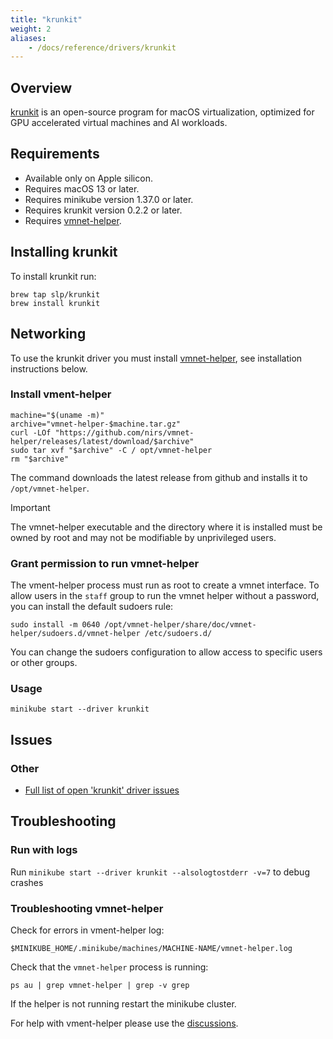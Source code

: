 ```yaml
---
title: "krunkit"
weight: 2
aliases:
    - /docs/reference/drivers/krunkit
---
```


## Overview

[krunkit](https://github.com/containers/krunkit) is an open-source program for
macOS virtualization, optimized for GPU accelerated virtual machines and AI
workloads.

## Requirements

- Available only on Apple silicon.
- Requires macOS 13 or later.
- Requires minikube version 1.37.0 or later.
- Requires krunkit version 0.2.2 or later.
- Requires [vmnet-helper](https://github.com/nirs/vmnet-helper).

## Installing krunkit

To install krunkit run:

```shell
brew tap slp/krunkit
brew install krunkit
```

## Networking

To use the krunkit driver you must install
[vmnet-helper](https://github.com/nirs/vmnet-helper), see installation
instructions below.

### Install vment-helper

```shell
machine="$(uname -m)"
archive="vmnet-helper-$machine.tar.gz"
curl -LOf "https://github.com/nirs/vmnet-helper/releases/latest/download/$archive"
sudo tar xvf "$archive" -C / opt/vmnet-helper
rm "$archive"
```

The command downloads the latest release from github and installs it to
`/opt/vmnet-helper`.

> [!IMPORTANT]
> The vmnet-helper executable and the directory where it is installed
> must be owned by root and may not be modifiable by unprivileged users.

### Grant permission to run vmnet-helper

The vment-helper process must run as root to create a vmnet interface.
To allow users in the `staff` group to run the vmnet helper without a
password, you can install the default sudoers rule:

```shell
sudo install -m 0640 /opt/vmnet-helper/share/doc/vmnet-helper/sudoers.d/vmnet-helper /etc/sudoers.d/
```

You can change the sudoers configuration to allow access to specific
users or other groups.

### Usage

```shell
minikube start --driver krunkit
```

## Issues

### Other

* [Full list of open 'krunkit' driver issues](https://github.com/kubernetes/minikube/labels/co%2Fkrunkit)

## Troubleshooting

### Run with logs

Run `minikube start --driver krunkit --alsologtostderr -v=7` to debug crashes

### Troubleshooting vmnet-helper

Check for errors in vment-helper log:

```shell
$MINIKUBE_HOME/.minikube/machines/MACHINE-NAME/vmnet-helper.log
```

Check that the `vmnet-helper` process is running:

```shell
ps au | grep vmnet-helper | grep -v grep
```

If the helper is not running restart the minikube cluster.

For help with vment-helper please use the
[discussions](https://github.com/nirs/vmnet-helper/discussions).
